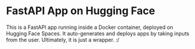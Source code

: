 # FastAPI App on Hugging Face

This is a FastAPI app running inside a Docker container, deployed on Hugging Face Spaces.
It auto-generates and deploys apps by taking inputs from the user.
Ultimately, it is just a wrapper. :/
